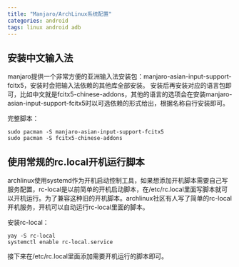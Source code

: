 ```yaml
---
title: "Manjaro/ArchLinux系统配置"
categories: android
tags: linux android adb
---
```


## 安装中文输入法

manjaro提供一个非常方便的亚洲输入法安装包：manjaro-asian-input-support-fcitx5，安装时会把输入法依赖的其他库全部安装。
安装后再安装对应的语言包即可，比如中文就是fcitx5-chinese-addons，其他的语言的选项会在安装manjaro-asian-input-support-fcitx5时以可选依赖的形式给出，根据名称自行安装即可。

完整脚本：

```shell
sudo pacman -S manjaro-asian-input-support-fcitx5
sudo pacman -S fcitx5-chinese-addons
```

## 使用常规的rc.local开机运行脚本

archlinux使用systemd作为开机启动控制工具，如果想添加开机脚本需要自己写服务配置，rc-local是以前简单的开机启动脚本，在/etc/rc.local里面写脚本就可以开机运行。为了兼容这种旧的开机脚本。archlinux社区有人写了简单的rc-local开机服务，开机可以自动运行rc-local里面的脚本。

安装rc-local：

```shell
yay -S rc-local
systemctl enable rc-local.service
```

接下来在/etc/rc.local里面添加需要开机运行的脚本即可。
